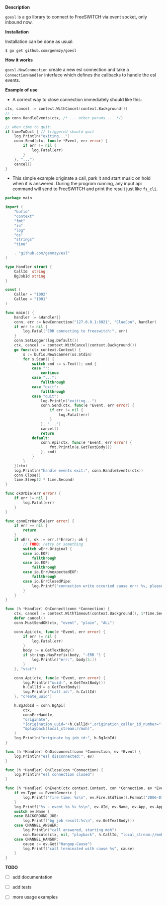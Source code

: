 **Description**

`goesl` is a go library to connect to FreeSWITCH via event socket, only inbound now.

**Installation**

Installation can be done as usual:

```
$ go get github.com/genmzy/goesl
```

**How it works**

`goesl.NewConnection` create a new esl connection and take a `ConnectionHandler` interface
which defines the callbacks to handle the esl events.

**Example of use**
- A correct way to close connection immediately should like this:
```go
ctx, cancel := context.WithCancel(context.Background())
// ...
go conn.HandleEvents(ctx, /* ... other params ... */)

// when time to quit:
if timeToQuit { // triggered should quit
	log.Println("exiting...")
	conn.Send(ctx, func(e *Event, err error) {
		if err != nil {
			log.Fatal(err)
		}
	}, "...")
	cancel()
}
```

- This simple example originate a call, park it and start music on hold when it is answered.
During the progrom running, any input api command will send to FreeSWITCH and print the result just like `fs_cli`.

```go
package main

import (
	"bufio"
	"context"
	"fmt"
	"io"
	"log"
	"os"
	"strings"
	"time"

	. "github.com/genmzy/esl"
)

type Handler struct {
	CallId  string
	BgJobId string
}

const (
	Caller = "1002"
	Callee = "1001"
)

func main() {
	handler := &Handler{}
	conn, err := NewConnection("127.0.0.1:8021", "ClueCon", handler)
	if err != nil {
		log.Fatal("ERR connecting to freeswitch:", err)
	}
	conn.SetLogger(log.Default())
	ctx, cancel := context.WithCancel(context.Background())
	go func(ctx context.Context) {
		s := bufio.NewScanner(os.Stdin)
		for s.Scan() {
			switch cmd := s.Text(); cmd {
			case "":
				continue
			case "...":
				fallthrough
			case "exit":
				fallthrough
			case "quit":
				log.Println("exiting...")
				conn.Send(ctx, func(e *Event, err error) {
					if err != nil {
						log.Fatal(err)
					}
				}, "...")
				cancel()
				return
			default:
				conn.Api(ctx, func(e *Event, err error) {
					fmt.Println(e.GetTextBody())
				}, cmd)
			}
		}
	}(ctx)
	log.Println("handle events exit:", conn.HandleEvents(ctx))
	conn.Close()
	time.Sleep(2 * time.Second)
}

func okOrDie(err error) {
	if err != nil {
		log.Fatal(err)
	}
}

func connErrHandle(err error) {
	if err == nil {
		return
	}
	if wErr, ok := err.(*Error); ok {
		// TODO: retry or something
		switch wErr.Original {
		case io.EOF:
			fallthrough
		case io.EOF:
			fallthrough
		case io.ErrUnexpectedEOF:
			fallthrough
		case io.ErrClosedPipe:
			log.Printf("connection write occuried cause err: %v, please retry.\n", wErr)
		}
	}
}

func (h *Handler) OnConnect(conn *Connection) {
	ctx, cancel := context.WithTimeout(context.Background(), 1*time.Second)
	defer cancel()
	conn.MustSendOK(ctx, "event", "plain", "ALL")

	conn.Api(ctx, func(e *Event, err error) {
		if err != nil {
			log.Fatal(err)
		}
		body := e.GetTextBody()
		if strings.HasPrefix(body, "-ERR ") {
			log.Println("err:", body[5:])
		}
	}, "stat")

	conn.Api(ctx, func(e *Event, err error) {
		log.Println("uuid:", e.GetTextBody())
		h.CallId = e.GetTextBody()
		log.Println("call id:", h.CallId)
	}, "create_uuid")

	h.BgJobId = conn.BgApi(
		ctx,
		connErrHandle,
		"originate",
		"{origination_uuid="+h.CallId+",origination_caller_id_number="+Caller+"}user/"+Callee,
		"&playback(local_stream://moh)",
	)
	log.Println("originate bg job id:", h.BgJobId)
}

func (h *Handler) OnDisconnect(conn *Connection, ev *Event) {
	log.Println("esl disconnected:", ev)
}

func (h *Handler) OnClose(con *Connection) {
	log.Println("esl connection closed")
}

func (h *Handler) OnEvent(ctx context.Context, con *Connection, ev *Event) {
	if ev.Type == EventGeneric {
		log.Printf("fire time: %s\n", ev.Fire.StdTime().Format("2006-01-02 15:04:05"))
	}
	log.Printf("%s - event %s %s %s\n", ev.UId, ev.Name, ev.App, ev.AppData)
	switch ev.Name {
	case BACKGROUND_JOB:
		log.Printf("bg job result:%s\n", ev.GetTextBody())
	case CHANNEL_ANSWER:
		log.Println("call answered, starting moh")
		con.Execute(ctx, nil, "playback", h.CallId, "local_stream://moh")
	case CHANNEL_HANGUP:
		cause := ev.Get("Hangup-Cause")
		log.Printf("call terminated with cause %s", cause)
	}
}
```


**TODO**

- [ ] add documentation
- [ ] add tests
- [ ] more usage examples

